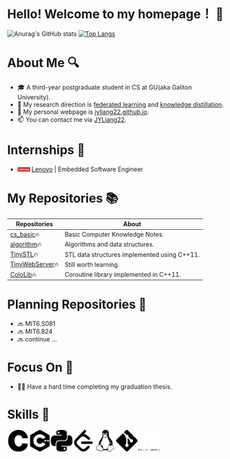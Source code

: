 # Hello! Welcome to my homepage！ 👋

![Anurag's GitHub stats](https://github-readme-stats.vercel.app/api?username=JYLiang22&count_private=true&hide=prs,issues,contribs&include_all_commits=true&show_icons=true&theme=prussian)
[![Top Langs](https://github-readme-stats.vercel.app/api/top-langs/?username=JYLiang22&layout=compact&theme=rose)](https://github.com/JYLiang22/github-readme-stats)


# About Me 🔍

- 🎓 A third-year postgraduate student in CS at GU(aka Galiton University).
- 🧐 My research direction is [federated learning](https://en.wikipedia.org/wiki/Federated_learning) and [knowledge distillation](https://arxiv.org/abs/1503.02531).
- 🔗 My personal webpage is [jyliang22.github.io](https://jyliang22.github.io/).
- 📫 You can contact me via [JYLiang22](jyliang22@qq.com).


# Internships 💼

- <img src="image/Lenovo.jpg" width="6%" /> [Lenovo](https://www.lenovo.com/us/en/) | Embedded Software Engineer


# My Repositories 📚

| Repositories | About |
| -- | -- |
| [cs_basic](https://github.com/JYLiang22/cs_basic)🔥 | Basic Computer Knowledge Notes. |
| [algorithm](https://github.com/JYLiang22/algorithm)🔥 | Algorithms and data structures. |
| [TinySTL](https://github.com/JYLiang22/TinySTL)🔥 | STL data structures implemented using C++11. |
| [TinyWebServer](https://github.com/JYLiang22/TinyWebServer)🔥 | Still worth learning. |
| [ColoLib](https://github.com/JYLiang22/ColoLib)🔥 |  Coroutine library implemented in C++11. |


# Planning Repositories 🚩

- 🔜 MIT6.S081
- 🔜 MIT6.824
- 🔜 continue ...


# Focus On 🎯

- 😵‍💫 Have a hard time completing my graduation thesis.


# Skills 🧰

<div style="display: flex;">
  <img src="image/c.svg" width="10%" />
  <img src="image/cplusplus.svg" width="10%" />
  <img src="image/python.svg" width="10%" />
  <img src="image/leetcode.svg" width="10%" />
  <img src="image/linux.svg" width="10%" />
  <img src="image/git.svg" width="10%" />
  <img src="image/dot.svg" width="10%" />
</div>
